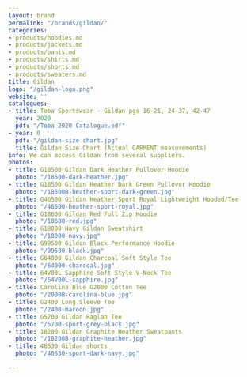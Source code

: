 ```yaml
---
layout: brand
permalink: "/brands/gildan/"
categories:
- products/hoodies.md
- products/jackets.md
- products/pants.md
- products/shirts.md
- products/shorts.md
- products/sweaters.md
title: Gildan
logo: "/gildan-logo.png"
website: ''
catalogues:
- title: Toba Sportswear - Gildan pgs 16-21, 24-37, 42-47
  year: 2020
  pdf: "/Toba 2020 Catalogue.pdf"
- year: 0
  pdf: "/gildan-size chart.jpg"
  title: Gildan Size Chart (Actual GARMENT measurements)
info: We can access Gildan from several suppliers.
photos:
- title: G18500 Gildan Dark Heather Pullover Hoodie
  photo: "/18500-dark-heather.jpg"
- title: G18500 Gildan Heather Dark Green Pullover Hoodie
  photo: "/18500B-heather-sport-dark-green.jpg"
- title: G46500 Gildan Heather Sport Royal Lightweight Hooded/Tee
  photo: "/46500-heather-sport-royal.jpg"
- title: G18600 Gildan Red Full Zip Hoodie
  photo: "/18600-red.jpg"
- title: G18000 Navy Gildan Sweatshirt
  photo: "/18000-navy.jpg"
- title: G99500 Gildan Black Performance Hoodie
  photo: "/99500-black.jpg"
- title: G64000 Gildan Charcoal Soft Style Tee
  photo: "/64000-charcoal.jpg"
- title: 64V00L Sapphire Soft Style V-Neck Tee
  photo: "/64V00L-sapphire.jpg"
- title: Carolina Blue G2000 Cotton Tee
  photo: "/2000B-carolina-blue.jpg"
- title: G2400 Long Sleeve Tee
  photo: "/2400-maroon.jpg"
- title: G5700 Gildan Raglan Tee
  photo: "/5700-sport-grey-black.jpg"
- title: 18200 Gildan Graphite Heather Sweatpants
  photo: "/18200B-graphite-heather.jpg"
- title: 46S30 Gildan shorts
  photo: "/46S30-sport-dark-navy.jpg"

---
```

